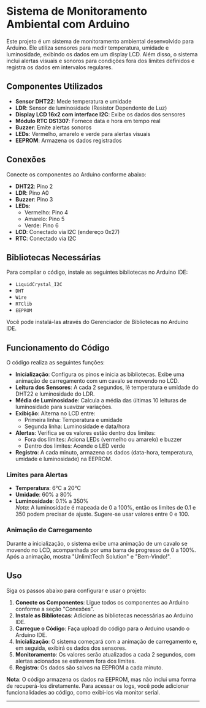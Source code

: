# Sistema de Monitoramento Ambiental com Arduino

Este projeto é um sistema de monitoramento ambiental desenvolvido para Arduino. Ele utiliza sensores para medir temperatura, umidade e luminosidade, exibindo os dados em um display LCD. Além disso, o sistema inclui alertas visuais e sonoros para condições fora dos limites definidos e registra os dados em intervalos regulares.

## Componentes Utilizados

- **Sensor DHT22**: Mede temperatura e umidade
- **LDR**: Sensor de luminosidade (Resistor Dependente de Luz)
- **Display LCD 16x2 com interface I2C**: Exibe os dados dos sensores
- **Módulo RTC DS1307**: Fornece data e hora em tempo real
- **Buzzer**: Emite alertas sonoros
- **LEDs**: Vermelho, amarelo e verde para alertas visuais
- **EEPROM**: Armazena os dados registrados

## Conexões

Conecte os componentes ao Arduino conforme abaixo:

- **DHT22**: Pino 2
- **LDR**: Pino A0
- **Buzzer**: Pino 3
- **LEDs**: 
  - Vermelho: Pino 4
  - Amarelo: Pino 5
  - Verde: Pino 6
- **LCD**: Conectado via I2C (endereço 0x27)
- **RTC**: Conectado via I2C

## Bibliotecas Necessárias

Para compilar o código, instale as seguintes bibliotecas no Arduino IDE:

- `LiquidCrystal_I2C`
- `DHT`
- `Wire`
- `RTClib`
- `EEPROM`

Você pode instalá-las através do Gerenciador de Bibliotecas no Arduino IDE.

## Funcionamento do Código

O código realiza as seguintes funções:

- **Inicialização**: Configura os pinos e inicia as bibliotecas. Exibe uma animação de carregamento com um cavalo se movendo no LCD.
- **Leitura dos Sensores**: A cada 2 segundos, lê temperatura e umidade do DHT22 e luminosidade do LDR.
- **Média de Luminosidade**: Calcula a média das últimas 10 leituras de luminosidade para suavizar variações.
- **Exibição**: Alterna no LCD entre:
  - Primeira linha: Temperatura e umidade
  - Segunda linha: Luminosidade e data/hora
- **Alertas**: Verifica se os valores estão dentro dos limites:
  - Fora dos limites: Aciona LEDs (vermelho ou amarelo) e buzzer
  - Dentro dos limites: Acende o LED verde
- **Registro**: A cada minuto, armazena os dados (data-hora, temperatura, umidade e luminosidade) na EEPROM.

### Limites para Alertas

- **Temperatura**: 6°C a 20°C
- **Umidade**: 60% a 80%
- **Luminosidade**: 0.1% a 350%  
  *Nota*: A luminosidade é mapeada de 0 a 100%, então os limites de 0.1 e 350 podem precisar de ajuste. Sugere-se usar valores entre 0 e 100.

### Animação de Carregamento

Durante a inicialização, o sistema exibe uma animação de um cavalo se movendo no LCD, acompanhada por uma barra de progresso de 0 a 100%. Após a animação, mostra "UnlimitTech Solution" e "Bem-Vindo!".

## Uso

Siga os passos abaixo para configurar e usar o projeto:

1. **Conecte os Componentes**: Ligue todos os componentes ao Arduino conforme a seção "Conexões".
2. **Instale as Bibliotecas**: Adicione as bibliotecas necessárias ao Arduino IDE.
3. **Carregue o Código**: Faça upload do código para o Arduino usando o Arduino IDE.
4. **Inicialização**: O sistema começará com a animação de carregamento e, em seguida, exibirá os dados dos sensores.
5. **Monitoramento**: Os valores serão atualizados a cada 2 segundos, com alertas acionados se estiverem fora dos limites.
6. **Registro**: Os dados são salvos na EEPROM a cada minuto.

**Nota**: O código armazena os dados na EEPROM, mas não inclui uma forma de recuperá-los diretamente. Para acessar os logs, você pode adicionar funcionalidades ao código, como exibi-los via monitor serial.

---
